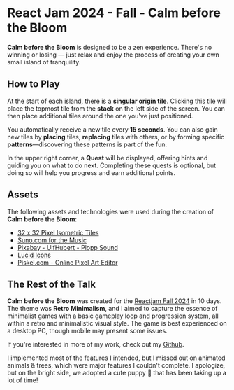 <!-- @format -->

# React Jam 2024 - Fall - Calm before the Bloom

**Calm before the Bloom** is designed to be a zen experience. There's no winning or losing — just relax and enjoy the process of creating your own small island of tranquility.

## How to Play

At the start of each island, there is a **singular origin tile**. Clicking this tile will place the topmost tile from the **stack** on the left side of the screen. You can then place additional tiles around the one you've just positioned.

You automatically receive a new tile every **15 seconds**. You can also gain new tiles by **placing** tiles, **replacing** tiles with others, or by forming specific **patterns**—discovering these patterns is part of the fun.

In the upper right corner, a **Quest** will be displayed, offering hints and guiding you on what to do next. Completing these quests is optional, but doing so will help you progress and earn additional points.

## Assets

The following assets and technologies were used during the creation of **Calm before the Bloom**:

-   [32 x 32 Pixel Isometric Tiles](https://scrabling.itch.io/pixel-isometric-tiles)
-   [Suno.com for the Music](https://suno.com)
-   [Pixabay - UlfHubert - Plopp Sound](https://pixabay.com/sound-effects/plopp-84863/)
-   [Lucid Icons](https://leo-red.itch.io/lucid-icon-pack)
-   [Piskel.com - Online Pixel Art Editor](https://www.piskelapp.com/)

## The Rest of the Talk

**Calm before the Bloom** was created for the [Reactjam Fall 2024](https://reactjam.com/) in 10 days. The theme was **Retro Minimalism**, and I aimed to capture the essence of minimalist games with a basic gameplay loop and progression system, all within a retro and minimalistic visual style. The game is best experienced on a desktop PC, though mobile may present some issues.

If you're interested in more of my work, check out my [Github](https://github.com/iamsebastiandev).

I implemented most of the features I intended, but I missed out on animated animals & trees, which were major features I couldn't complete. I apologize, but on the bright side, we adopted a cute puppy 🐶 that has been taking up a lot of time!

